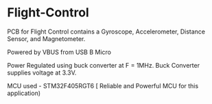 # Flight-Control

PCB for Flight Control contains a Gyroscope, Accelerometer, Distance Sensor, and Magnetometer.

Powered by VBUS from USB B Micro

Power Regulated using buck converter at F = 1MHz. Buck Converter supplies voltage at 3.3V. 

MCU used - STM32F405RGT6 [ Reliable and Powerful MCU for this application)




